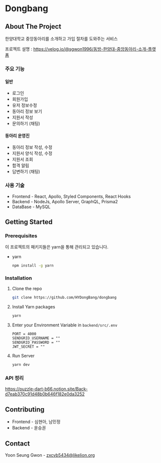 # Dongbang

<!-- ABOUT THE PROJECT -->
## About The Project

한양대학교 중앙동아리를 소개하고 가입 절차를 도와주는 서비스

프로젝트 설명 : https://velog.io/@sgwon1996/동방-한양대-중앙동아리-소개-플랫폼

### 주요 기능

#### 일반 

- 로그인
- 회원가입
- 유저 정보수정
- 동아리 정보 보기
- 지원서 작성
- 문의하기 (채팅)

#### 동아리 운영진

- 동아리 정보 작성, 수정
- 지원서 양식 작성, 수정
- 지원서 조회
- 합격 알림
- 답변하기 (채팅)


### 사용 기술

- Frontend - React, Apollo, Styled Components, React Hooks
- Backend - NodeJs, Apollo Server, GraphQL, Prisma2
- DataBase - MySQL


<!-- GETTING STARTED -->
## Getting Started

### Prerequisites

이 프로젝트의 패키지들은 yarn을 통해 관리되고 있습니다. 
* yarn
  ```sh
  npm install -g yarn
  ```

### Installation

1. Clone the repo
   ```sh
   git clone https://github.com/HYDongBang/dongbang
   ```
2. Install Yarn packages
   ```sh
   yarn
   ```
3. Enter your Environment Variable in `backend/src/.env`
   ```JS
   PORT = 4000
   SENDGRID_USERNAME = ""
   SENDGRID_PASSWORD = ""
   JWT_SECRET = ""
   ```
4. Run Server
   ```sh
   yarn dev
   ```
   
### API 정리
https://puzzle-dart-b66.notion.site/Back-d7eab370c91d48b0b646f182e0da3252


<!-- CONTRIBUTING -->
## Contributing

- Frontend - 심현아, 남민정
- Backend - 윤승권

<!-- CONTACT -->
## Contact

Yoon Seung Gwon - zxcvb5434@likelion.org


